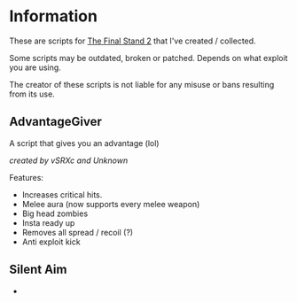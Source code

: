 # Information

These are scripts for [The Final Stand 2](https://www.roblox.com/games/133815151/) that I've created / collected.

Some scripts may be outdated, broken or patched. Depends on what exploit you are using.

The creator of these scripts is not liable for any misuse or bans resulting from its use.

## AdvantageGiver

A script that gives you an advantage (lol)

*created by vSRXc and Unknown*

Features:
* Increases critical hits.
* Melee aura (now supports every melee weapon)
* Big head zombies
* Insta ready up
* Removes all spread / recoil (?)
* Anti exploit kick

## Silent Aim

-
